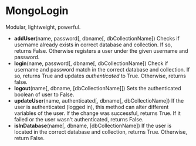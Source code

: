 MongoLogin
==========

Modular, lightweight, powerful.

- **addUser**(name, password[, dbname[, dbCollectionName])
	Checks if username already exists in correct database and collection. If so, returns False. Otherwise registers a user under the given username and password.
- **login**(name, password[, dbname[, dbCollectionName])
	Check if username and password match in the correct database and collection. If so, returns True and updates *authenticated* to True. Otherwise, returns false.
- **logout**(name[, dbname, [dbCollectionName]])
	Sets the authenticated boolean of user to False.
- **updateUser**(name, authenticated[, dbname[, dbCollectioName])
	If the user is authenticated (logged in), this method can alter different variables of the user. If the change was successful, returns True. If it failed or the user wasn't authenticated, returns False.
- **isInDatabase**(name[, dbname, [dbCollectionName])
	If the user is located in the correct database and collection, returns True. Otherwise, return False.

